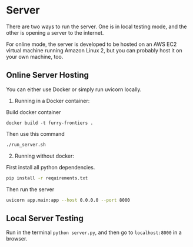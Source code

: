 # Server

There are two ways to run the server. One is in local testing mode, and the other is opening a server to the internet.

For online mode, the server is developed to be hosted on an AWS EC2 virtual machine running Amazon Linux 2, but you can probably host it on your own machine, too.

## Online Server Hosting

You can either use Docker or simply run uvicorn locally.

1. Running in a Docker container:

Build docker container

```
docker build -t furry-frontiers .
```

Then use this command

```bash
./run_server.sh
```

2. Running without docker:

First install all python dependencies.

```bash
pip install -r requirements.txt
```

Then run the server

```bash
uvicorn app.main:app --host 0.0.0.0 --port 8000
```


## Local Server Testing

Run in the terminal `python server.py`, and then go to `localhost:8000` in a browser.